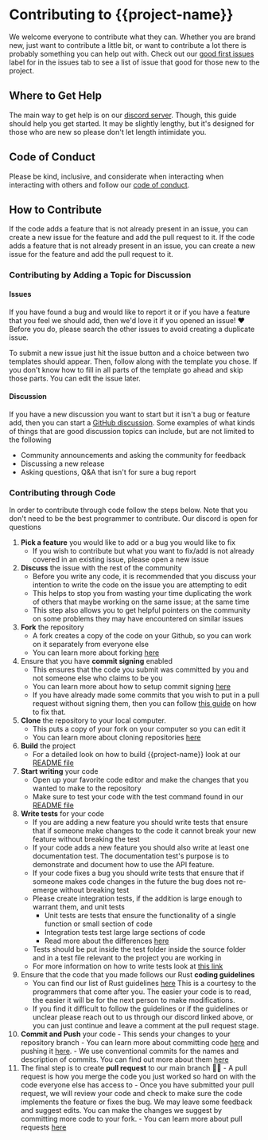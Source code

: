 # Contributing to {{project-name}}

We welcome everyone to contribute what they can. Whether you are brand new, just want to contribute a little bit, or want to contribute a lot there is probably something you can help out with. Check out our [good first issues](https://build.prestashop-project.org/news/a-definition-of-the-good-first-issue-label/) label for in the issues tab to see a list of issue that good for those new to the project.

## Where to Get Help
The main way to get help is on our [discord server](https://discord.gg/uh69TdKfBD).  Though, this guide should help you get started. It may be slightly lengthy, but it's designed for those who are new so please don't let length intimidate you.

## Code of Conduct
Please be kind, inclusive, and considerate when interacting when interacting with others and follow our [code of conduct](./code_of_conduct.md).

## How to Contribute
If the code adds a feature that is not already present in an issue, you can create a new issue for the feature and add the pull request to it. If the code adds a feature that is not already present in an issue, you can create a new issue for the feature and add the pull request to it.

### Contributing by Adding a Topic for Discussion
#### Issues
If you have found a bug and would like to report it or if you have a feature that you feel we should add, then we'd love it if you opened an issue! ❤️ Before you do, please search the other issues to avoid creating a duplicate issue. 

To submit a new issue just hit the issue button and a choice between two templates should appear. Then, follow along with the template you chose. If you don't know how to fill in all parts of the template go ahead and skip those parts. You can edit the issue later.

#### Discussion
If you have a new discussion you want to start but it isn't a bug or feature add, then you can start a [GitHub discussion](https://docs.github.com/en/discussions). Some examples of what kinds of things that are good discussion topics can include, but are not limited to the following
-   Community announcements and asking the community for feedback
-   Discussing a new release
-   Asking questions, Q&A that isn't for sure a bug report

### Contributing through Code
In order to contribute through code follow the steps below. Note that you don't need to be the best programmer to contribute. Our discord is open for questions

 1. **Pick a feature** you would like to add or a bug you would like to fix
	- If you wish to contribute but what you want to fix/add is not already covered in an existing issue, please open a new issue
 2. **Discuss** the issue with the rest of the community
	- Before you write any code, it is recommended that you discuss your intention to write the code on the issue you are attempting to edit
	- This helps to stop you from wasting your time duplicating the work of others that maybe working on the same issue; at the same time
	- This step also allows you to get helpful pointers on the community on some problems they may have encountered on similar issues
 3. **Fork** the repository
	- A fork creates a copy of the code on your Github, so you can work on it separately from everyone else
	- You can learn more about forking [here](https://docs.github.com/en/get-started/quickstart/fork-a-repo)
 4. Ensure that you have **commit signing** enabled
	- This ensures that the code you submit was committed by you and not someone else who claims to be you
	- You can learn more about how to setup commit signing [here](https://www.freecodecamp.org/news/what-is-commit-signing-in-git/ "https://www.freecodecamp.org/news/what-is-commit-signing-in-git/")
	- If you have already made some commits that you wish to put in a pull request without signing them, then you can follow [this guide](https://dev.to/jmarhee/signing-existing-commits-with-gpg-5b58) on how to fix that.
 5. **Clone** the repository to your local computer.
	- This puts a copy of your fork on your computer so you can edit it
	- You can learn more about cloning repositories [here](https://docs.github.com/en/repositories/creating-and-managing-repositories/cloning-a-repository)
 6. **Build** the project
	- For a detailed look on how to build {{project-name}} look at our [README file](<./README>)
 7. **Start writing** your code
	- Open up your favorite code editor and make the changes that you wanted to make to the repository
	- Make sure to test your code with the test command found in our [README file](<./README>)
 8. **Write tests** for your code
	- If you are adding a new feature you should write tests that ensure that if someone make changes to the code it cannot break your new feature without breaking the test
	- If your code adds a new feature you should also write at least one documentation test. The documentation test's purpose is to demonstrate and document how to use the API feature.
	- If your code fixes a bug you should write tests that ensure that if someone makes code changes in the future the bug does not re-emerge without breaking test
	- Please create integration tests, if the addition is large enough to warrant them, and unit tests
		- Unit tests are tests that ensure the functionality of a single function or small section of code
		- Integration tests test large large sections of code
		- Read more about the differences [here](https://www.geeksforgeeks.org/difference-between-unit-testing-and-integration-testing/)
	- Tests should be put inside the test folder inside the source folder and in a test file relevant to the project you are working in
	- For more information on how to write tests look at [this link](https://doc.rust-lang.org/book/ch11-01-writing-tests.html)
 9. Ensure that the code that you made follows our Rust **coding guidelines**
	- You can find our list of Rust guidelines [here](./coding-guide) This is a courtesy to the programmers that come after you. The easier your code is to read, the easier it will be for the next person to make modifications.
	- If you find it difficult to follow the guidelines or if the guidelines or unclear please reach out to us through our discord linked above, or you can just continue and leave a comment at the pull request stage.
 10. **Commit and Push** your code
	- This sends your changes to your repository branch
	- You can learn more about committing code [here](https://docs.github.com/en/desktop/contributing-and-collaborating-using-github-desktop/making-changes-in-a-branch/committing-and-reviewing-changes-to-your-project) and pushing it [here](https://docs.github.com/en/get-started/using-git/pushing-commits-to-a-remote-repository).
	- We use conventional commits for the names and description of commits. You can find out more about them [here](https://www.conventionalcommits.org/en/v1.0.0/)
 11. The final step is to create **pull request** to our main branch 🥳🎉
	- A pull request is how you merge the code you just worked so hard on with the code everyone else has access to
	- Once you have submitted your pull request, we will review your code and check to make sure the code implements the feature or fixes the bug. We may leave some feedback and suggest edits. You can make the changes we suggest by committing more code to your fork.
	- You can learn more about pull requests [here](https://docs.github.com/en/pull-requests/collaborating-with-pull-requests/proposing-changes-to-your-work-with-pull-requests/about-pull-requests)
